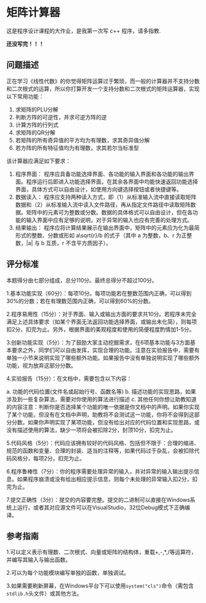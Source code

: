 # 矩阵计算器

这是程序设计课程的大作业，是我第一次写 c++ 程序，请多指教.

**还没写完！！！**

## 问题描述

正在学习《线性代数》的你觉得矩阵运算过于繁琐，而一般的计算器并不支持分数和二次根式的运算，所以你打算开发一个支持分数和二次根式的矩阵运算器，实现以下常用功能： 

1. 求矩阵的PLU分解 
2. 判断方阵的可逆性，并求可逆方阵的逆 
3. 计算方阵的行列式 
4. 求矩阵的QR分解 
5. 若矩阵的所有奇异值的平方均为有理数，求其奇异值分解 
6. 若方阵的所有特征值均为有理数，求其若尔当标准型

该计算器应满足如下要求：

1. 程序界面： 程序应具备功能选择界面、各功能的输入界面和各功能的输出界面。程序运行后即进入功能选择界面，在其余各界面中均能快速返回功能选择界面，具体方式可以自由设计，如使用方向键选择按钮或者快捷键等。 
2. 数据读入： 程序应支持两种读入方式，即（1）从标准输入流中直接读取矩阵数据和（2）从标准输入流中读入文件路径，再从指定文件路径中读取矩阵数据。矩阵中的元素可为整数或分数。数据的具体格式可以自由设计，但在各功能的输入界面中应有足够的说明，对于异常的输入也应有完善的处理方式。 
3. 结果输出： 程序应将计算结果展示在输出界面中，矩阵中的元素应为化为最简形式的整数、分数或形如 a\sqrt{r}/b 的式子（其中 a 为整数，b、r 为正整数，|a| 与 b 互质，r 不含平方质因子）。

## 评分标准

本题得分由七部分组成，总分110分。最终总得分不超过100分。

1.基本功能实现（60分）：每项10分。每项功能若在整数范围内正确，可以得到30%的分数；若在有理数范围内正确，可以得到60%的分数。

2.程序易用性（15分）：对于界面、输入或输出方面的要求共10分。若程序未完全满足上述具体要求（如某个界面无法返回功能选择界面，或输出未化简），则每项扣2分，扣完为止。另外，根据界面的美观程度和使用的简便程度酌情加1-5分。

3.创新功能实现（5分）：为了鼓励大家主动挖掘需求，在6项基本功能与3方面基本要求之外，同学们可以自由发挥，实现合理的功能。注意在实验报告中，需要有单独一小节来说明实现了哪些额外功能。如果报告中没有单独说明实现了哪些额外功能，视为放弃这部分分数。

4.实验报告（15分）：在文档中，需要包含以下内容：

a. 功能的代码位置(文件名或起始行号、函数名等)
b. 描述功能的实现思路，如果涉及到一些复杂算法，需要对你使用的算法进行描述
c. 其他任何你想让助教知道的内容注意：判断你是否选择某个功能的唯一依据是你文档中的声明。如果你实现了某个功能，但没有在文档中声明，助教将不会测试这一功能，你将不会得到这部分分数。如果你声明实现了某项功能，但没有给出对应的代码位置和实现思路，或没有描述使用的算法，缺少一项将会被扣除2分，封顶10分，扣完为止。
    
5.代码风格（5分）：代码应该拥有较好的代码风格、包括但不限于：合理的缩进、规范的函数和变量、合理的封装、适当的注释等，如果代码过于杂乱，会被扣除代码风格分，每项2分，扣完为止。

6.程序鲁棒性（7分）：你的程序需要处理异常的输入，并对异常的输入输出提示信息。如果程序崩溃或没有给出相应提示信息，则每个未处理的异常输入扣2分，扣完为止。

7.提交正确性（3分）：提交的内容要完整。提交的二进制可以直接在Windows系统上运行，或者其对应源文件可以在VisualStudio，32位Debug模式下正确编译。

## 参考指南

1.可以定义表示有理数、二次根式、向量或矩阵的结构体，重载+,-,*,/等运算符，并编写其输入与输出函数。

2.可以为每个功能模块编写单独的函数，单独调试。

3.如果需要刷新屏幕，在Windows平台下可以使用```system("cls")```命令（需包含```stdlib.h```头文件）或其他方法。
